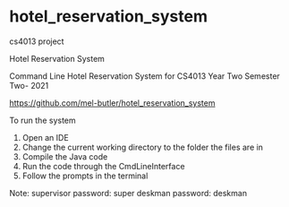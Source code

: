 # hotel_reservation_system
cs4013 project

Hotel Reservation System

Command Line Hotel Reservation System for CS4013
Year Two Semester Two- 2021

https://github.com/mel-butler/hotel_reservation_system

To run the system

1. Open an IDE
2. Change the current working directory to the folder the files are in
3. Compile the Java code
4. Run the code through the CmdLineInterface
5. Follow the prompts in the terminal

Note:
supervisor password: super
deskman password: deskman
